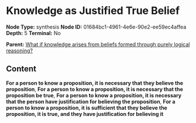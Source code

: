 # Knowledge as Justified True Belief

**Node Type:** synthesis
**Node ID:** 01684bc1-4961-4e6e-90e2-ee59ec4affea
**Depth:** 5
**Terminal:** No

**Parent:** [What if knowledge arises from beliefs formed through purely logical reasoning?](what-if-knowledge-arises-from-beliefs-formed-through-purely-logical-reasoning-antithesis-103d0cea-6bb1-4397-a65c-46f637167d10.md)

## Content

**For a person to know a proposition, it is necessary that they believe the proposition**, **For a person to know a proposition, it is necessary that the proposition be true**, **For a person to know a proposition, it is necessary that the person have justification for believing the proposition**, **For a person to know a proposition, it is sufficient that they believe the proposition, it is true, and they have justification for believing it**
